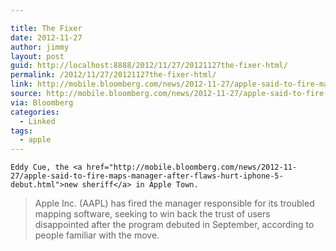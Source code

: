 ```yaml
---

title: The Fixer
date: 2012-11-27
author: jimmy
layout: post
guid: http://localhost:8888/2012/11/27/20121127the-fixer-html/
permalink: /2012/11/27/20121127the-fixer-html/
link: http://mobile.bloomberg.com/news/2012-11-27/apple-said-to-fire-maps-manager-after-flaws-hurt-iphone-5-debut.html
source: http://mobile.bloomberg.com/news/2012-11-27/apple-said-to-fire-maps-manager-after-flaws-hurt-iphone-5-debut.html
via: Bloomberg
categories:
  - Linked
tags:
  - apple
---
```

    Eddy Cue, the <a href="http://mobile.bloomberg.com/news/2012-11-27/apple-said-to-fire-maps-manager-after-flaws-hurt-iphone-5-debut.html">new sheriff</a> in Apple Town.

  

> Apple Inc. (AAPL) has fired the manager responsible for its troubled mapping software, seeking to win back the trust of users disappointed after the program debuted in September, according to people familiar with the move.
 
